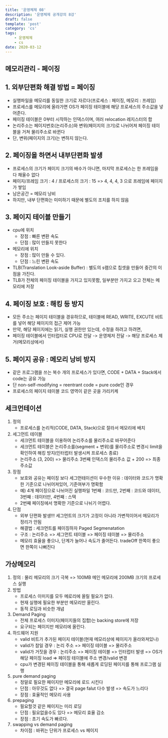 ```yaml
---
title: '운영체제 08'
description: '운영체제 공개강의 8강'
draft: false
template: 'post'
category: 'cs'
tags:
    - 운영체제
    - cs
date: 2020-03-12
---
```


## 메모리관리 - 페이징

## 1. 외부단편화 해결 방법 = 페이징

-   실행파일을 메모리를 동일한 크기로 자르다(프로세스 : 페이징, 메모리 : 프레임)
-   프로세스를 메모리에 올라가면 OS가 페이징 테이블에 해당 프로세스의 주소값을 넣어준다.
-   페이징 테이블은 0부터 시작하는 인덱스이며, 여러 relocation 레지스터의 합
-   논리주소는 페이지번호(논리주소)와 변위(페이지의 크기)로 나뉘어져 페이징 테이블을 거쳐 물리주소로 바뀐다
-   단, 변위(페이지의 크기)는 변하지 않는다.

## 2. 페이징을 하면서 내부단편화 발생

-   프로세스의 크기가 페이지 크기의 배수가 아니면, 마지막 프로세스는 한 프레임을 다 채울수 없다
-   페이지/프레임 크기 : 4 / 프로세스의 크기 : 15 => 4, 4, 4, 3 으로 프레임에 페이지가 쌓임
-   남은공간 = 메모리 낭비
-   하지만, 내부 단편화는 미미하기 때문에 별도의 조치를 하지 않음

## 3. 페이지 테이블 만들기

-   cpu에 위치
    -   장점 : 빠른 변환 속도
    -   단점 : 많이 만들지 못한다
-   메모리에 위치
    -   장점 : 많이 만들 수 있다.
    -   단점 : 느린 변환 속도
-   TLB(Translation Look-aside Buffer) : 별도의 s램으로 칩셋을 만들어 중간의 이점을 가진다.
-   TLB가 전체의 페이징 테이블을 가지고 있지못함, 일부분만 가지고 오고 전체는 메모리에 저장

## 4. 페이징 보호 : 해킹 등 방지

-   모든 주소는 페이지 테이블을 경유하므로, 테이블에 READ, WRITE, EXCUTE 비트를 넣어 해당 페이지의 접근 제어 가능
-   만약, 해당 페이지에는 읽기, 실행 권한만 있는데, 수정을 하려고 하려면,
-   페이징 테이블에서 인터럽터로 CPU로 전달 -> 운영체저 전달 -> 해당 프로세스 제거(메모리상에서)

## 5. 페이지 공유 : 메모리 낭비 방지

-   같은 프로그램을 쓰는 복수 개의 프로세스가 있다면, CODE + DATA + Stack에서 code는 공유 가능
-   단 non-self-modifying = reentrant code = pure code인 경우
-   프로세스의 페이지 테이블 코드 영역이 같은 곳을 가리키케

## 세크먼테이션

1. 정의
    - 프로세스를 논리적(CODE, DATA, Stack)으로 잘라서 메모리에 배치
2. 세그먼트 테이블
    - 세크먼트 테이블을 이용하여 논리주소를 물리주소로 바꾸어준다
    - 세크먼트 테이블은 논리주소를(segment + 변위)를 물리주소로 변경시 limit을 확인하여 해킹 방지(인터럽터 발생시켜 프로세스 종료)
    - 논리주소 (3, 200) => 물리주소 3번째 인덱스의 물리주소 값 + 200 => 최종 주소값
3. 장점
    - 보호와 공유는 페이징 보다 세그먼테이션이 우수한 이유 : 데이터와 코드가 명확한 기준으로 나뉘어져있어, 기준여부가 명확함
    - 예) 4개 페이징으로 나뉘어진 실행파일 1번째 : 코드만, 2번째 : 코드와 데이터, 3번째 : 데이터만, 4번째 : 스택
    - 2번째 페이징에서 명확한 기준으로 나뉘기 어렵다.
4. 단점
    - 외부 단편화 발생!!! 세그먼트의 크기가 고정이 아니라 가변적이어서 메모리가 정리가 안됨
    - 해결법 : 세크먼트를 페이징하자 Paged Segmenatation
    - 구조 : 논리주소 => 세그먼트 테이블 => 페이징 테이블 => 물리주소
    - 메모리 효율을 좋으나, 단계가 늘어나 속도가 줄어든다. tradeOff 한쪽이 좋으면 한쪽이 나뻐진다

## 가상메모리

1. 정의 : 물리 메모리의 크기 극복 => 100MB 메인 메모리에 200MB 크기의 프로세스 실행
2. 방법
    - 프로세스 이미지를 모두 메로리에 올릴 필요가 없다.
    - 현재 실행에 필요한 부분만 메모리만 올린다.
    - 동적 로딩과 비슷한 개념
3. Demand Paging
    - 전체 프로세스 이미지(페이지들의 집합)는 backing store에 저장
    - 요구되는 페이지만 메모리에 올린다.
4. 하드웨어 지원
    - valid 비트가 추가된 페이지 테이블(현재 메모리상에 페이지가 올라와져있나)
    - valid가 참일 경우 : 논리 주소 => 페이징 테이블 => 물리주소
    - valid가 거짓을 경우 : 논리주소 => 페이징 테이블 => 인터럽터 발생 => OS가 해당 페이징 load => 페이징 테이블에 주소 변경/valid 변경
    - cpu가 변경된 페이징 테이블을 통해 새롭게 로딩된 페이지를 통해 프로그램 실행
5. pure demand paging
    - 정말로 필요한 페이지만 메모리에 로드 시킨다
    - 단점 : 아무것도 없다 => 결국 page falut 다수 발생 => 속도가 느리다
    - 장점 : 효율적인 메모리 사용
6. prepaging
    - 필요할것 같은 페이지는 미리 로딩
    - 단점 : 필요없을수도 있다 => 메모리 효율 감소
    - 장점 : 초기 속도가 빠르다.
7. swapping vs demand paging
    - 차이점 : 바뀌는 단위가 프로세스 vs 페이지
